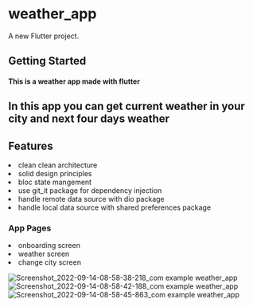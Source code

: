 # weather_app

A new Flutter project.

## Getting Started

#### This is a weather app made with flutter 

## In this app you can get current weather in your city and next four days weather 

## Features

<li/>clean clean architecture
<li/>solid design principles
<li/>bloc state mangement
<li>use git_it package for dependency injection
<li>handle remote data source with dio package
<li>handle local data source with shared preferences package


### App Pages
  
<li>onboarding screen
<li>weather screen
<li>change city screen


![Screenshot_2022-09-14-08-58-38-218_com example weather_app](https://user-images.githubusercontent.com/32137323/190085555-fb88d663-5555-4963-98b2-d04a89ff597b.jpg)
![Screenshot_2022-09-14-08-58-42-188_com example weather_app](https://user-images.githubusercontent.com/32137323/190085615-c3a2b128-07fb-4d80-b6e2-c5fa5f0ee244.jpg)
![Screenshot_2022-09-14-08-58-45-863_com example weather_app](https://user-images.githubusercontent.com/32137323/190085649-0a429a8c-5de7-4461-9274-08c0e41a6f01.jpg)

